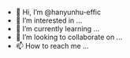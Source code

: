 - 👋 Hi, I’m @hanyunhu-effic
- 👀 I’m interested in ...
- 🌱 I’m currently learning ...
- 💞️ I’m looking to collaborate on ...
- 📫 How to reach me ...

<!---
hanyunhu-effic/hanyunhu-effic is a ✨ special ✨ repository because its `README.md` (this file) appears on your GitHub profile.
You can click the Preview link to take a look at your changes.
--->
